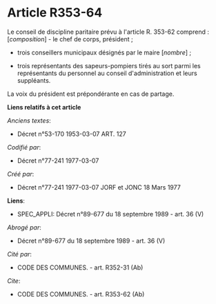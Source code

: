 # Article R353-64

Le conseil de discipline paritaire prévu à l'article R. 353-62 comprend : [*composition*]        - le chef de corps,
président ;

- trois conseillers municipaux désignés par le maire [*nombre*] ;

- trois représentants des sapeurs-pompiers tirés au sort parmi les représentants du personnel au conseil d'administration et
leurs suppléants.

La voix du président est prépondérante en cas de partage.

**Liens relatifs à cet article**

_Anciens textes_:

  - Décret n°53-170 1953-03-07 ART. 127

_Codifié par_:

  - Décret n°77-241 1977-03-07

_Créé par_:

  - Décret n°77-241 1977-03-07 JORF et JONC 18 Mars 1977

**Liens**:

  - SPEC_APPLI: Décret n°89-677 du 18 septembre 1989 - art. 36 (V)

_Abrogé par_:

  - Décret n°89-677 du 18 septembre 1989 - art. 36 (V)

_Cité par_:

  - CODE DES COMMUNES. - art. R352-31 (Ab)

_Cite_:

  - CODE DES COMMUNES. - art. R353-62 (Ab)
